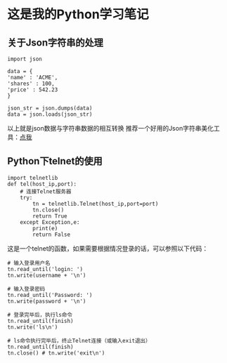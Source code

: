 # 这是我的Python学习笔记
## 关于Json字符串的处理

```
import json
 
data = {
'name' : 'ACME',
'shares' : 100,
'price' : 542.23
}
 
json_str = json.dumps(data)
data = json.loads(json_str)
```
以上就是json数据与字符串数据的相互转换
推荐一个好用的Json字符串美化工具：[点我](http://tools.jb51.net/code/json#home)

## Python下telnet的使用
```
import telnetlib
def tel(host_ip,port):
    # 连接Telnet服务器
    try:
        tn = telnetlib.Telnet(host_ip,port=port)
        tn.close()
        return True
    except Exception,e:
        print(e)
        return False
```
这是一个telnet的函数，如果需要根据情况登录的话，可以参照以下代码：
```
# 输入登录用户名
tn.read_until('login: ')
tn.write(username + '\n')

# 输入登录密码
tn.read_until('Password: ')
tn.write(password + '\n')

# 登录完毕后，执行ls命令
tn.read_until(finish)
tn.write('ls\n')

# ls命令执行完毕后，终止Telnet连接（或输入exit退出）
tn.read_until(finish)
tn.close() # tn.write('exit\n')
```
